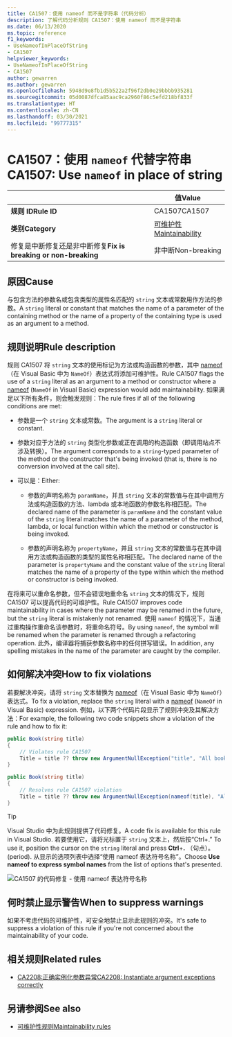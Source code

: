 ```yaml
---
title: CA1507：使用 nameof 而不是字符串（代码分析）
description: 了解代码分析规则 CA1507：使用 nameof 而不是字符串
ms.date: 06/13/2020
ms.topic: reference
f1_keywords:
- UseNameofInPlaceOfString
- CA1507
helpviewer_keywords:
- UseNameofInPlaceOfString
- CA1507
author: gewarren
ms.author: gewarren
ms.openlocfilehash: 5948d9e8fb1d5b522a2f96f2db0e29bbbb935281
ms.sourcegitcommit: 05d0087dfca85aac9ca2960f86c5efd218bf833f
ms.translationtype: HT
ms.contentlocale: zh-CN
ms.lasthandoff: 03/30/2021
ms.locfileid: "99777315"
---
```

# <a name="ca1507-use-nameof-in-place-of-string"></a><span data-ttu-id="d14a5-103">CA1507：使用 `nameof` 代替字符串</span><span class="sxs-lookup"><span data-stu-id="d14a5-103">CA1507: Use `nameof` in place of string</span></span>

| | <span data-ttu-id="d14a5-104">值</span><span class="sxs-lookup"><span data-stu-id="d14a5-104">Value</span></span> |
|-|-|
| <span data-ttu-id="d14a5-105">**规则 ID**</span><span class="sxs-lookup"><span data-stu-id="d14a5-105">**Rule ID**</span></span> |<span data-ttu-id="d14a5-106">CA1507</span><span class="sxs-lookup"><span data-stu-id="d14a5-106">CA1507</span></span>|
| <span data-ttu-id="d14a5-107">**类别**</span><span class="sxs-lookup"><span data-stu-id="d14a5-107">**Category**</span></span> |[<span data-ttu-id="d14a5-108">可维护性</span><span class="sxs-lookup"><span data-stu-id="d14a5-108">Maintainability</span></span>](maintainability-warnings.md)|
| <span data-ttu-id="d14a5-109">修复是中断修复还是非中断修复</span><span class="sxs-lookup"><span data-stu-id="d14a5-109">**Fix is breaking or non-breaking**</span></span> |<span data-ttu-id="d14a5-110">非中断</span><span class="sxs-lookup"><span data-stu-id="d14a5-110">Non-breaking</span></span>|

## <a name="cause"></a><span data-ttu-id="d14a5-111">原因</span><span class="sxs-lookup"><span data-stu-id="d14a5-111">Cause</span></span>

<span data-ttu-id="d14a5-112">与包含方法的参数名或包含类型的属性名匹配的 `string` 文本或常数用作方法的参数。</span><span class="sxs-lookup"><span data-stu-id="d14a5-112">A `string` literal or constant that matches the name of a parameter of the containing method or the name of a property of the containing type is used as an argument to a method.</span></span>

## <a name="rule-description"></a><span data-ttu-id="d14a5-113">规则说明</span><span class="sxs-lookup"><span data-stu-id="d14a5-113">Rule description</span></span>

<span data-ttu-id="d14a5-114">规则 CA1507 将 `string` 文本的使用标记为方法或构造函数的参数，其中 [nameof](../../../csharp/language-reference/operators/nameof.md)（在 Visual Basic 中为 `NameOf`）表达式将添加可维护性。</span><span class="sxs-lookup"><span data-stu-id="d14a5-114">Rule CA1507 flags the use of a `string` literal as an argument to a method or constructor where a [nameof](../../../csharp/language-reference/operators/nameof.md) (`NameOf` in Visual Basic) expression would add maintainability.</span></span> <span data-ttu-id="d14a5-115">如果满足以下所有条件，则会触发规则：</span><span class="sxs-lookup"><span data-stu-id="d14a5-115">The rule fires if all of the following conditions are met:</span></span>

- <span data-ttu-id="d14a5-116">参数是一个 `string` 文本或常数。</span><span class="sxs-lookup"><span data-stu-id="d14a5-116">The argument is a `string` literal or constant.</span></span>

- <span data-ttu-id="d14a5-117">参数对应于方法的 `string` 类型化参数或正在调用的构造函数（即调用站点不涉及转换）。</span><span class="sxs-lookup"><span data-stu-id="d14a5-117">The argument corresponds to a `string`-typed parameter of the method or the constructor that's being invoked (that is, there is no conversion involved at the call site).</span></span>

- <span data-ttu-id="d14a5-118">可以是：</span><span class="sxs-lookup"><span data-stu-id="d14a5-118">Either:</span></span>
  - <span data-ttu-id="d14a5-119">参数的声明名称为 `paramName`，并且 `string` 文本的常数值与在其中调用方法或构造函数的方法、lambda 或本地函数的参数名称相匹配。</span><span class="sxs-lookup"><span data-stu-id="d14a5-119">The declared name of the parameter is `paramName` and the constant value of the `string` literal matches the name of a parameter of the method, lambda, or local function within which the method or constructor is being invoked.</span></span>

  - <span data-ttu-id="d14a5-120">参数的声明名称为 `propertyName`，并且 `string` 文本的常数值与在其中调用方法或构造函数的类型的属性名称相匹配。</span><span class="sxs-lookup"><span data-stu-id="d14a5-120">The declared name of the parameter is `propertyName` and the constant value of the `string` literal matches the name of a property of the type within which the method or constructor is being invoked.</span></span>

<span data-ttu-id="d14a5-121">在将来可以重命名参数，但不会错误地重命名 `string` 文本的情况下，规则 CA1507 可以提高代码的可维护性。</span><span class="sxs-lookup"><span data-stu-id="d14a5-121">Rule CA1507 improves code maintainability in cases where the parameter may be renamed in the future, but the `string` literal is mistakenly not renamed.</span></span> <span data-ttu-id="d14a5-122">使用 `nameof` 的情况下，当通过重构操作重命名该参数时，将重命名符号。</span><span class="sxs-lookup"><span data-stu-id="d14a5-122">By using `nameof`, the symbol will be renamed when the parameter is renamed through a refactoring operation.</span></span> <span data-ttu-id="d14a5-123">此外，编译器将捕获参数名称中的任何拼写错误。</span><span class="sxs-lookup"><span data-stu-id="d14a5-123">In addition, any spelling mistakes in the name of the parameter are caught by the compiler.</span></span>

## <a name="how-to-fix-violations"></a><span data-ttu-id="d14a5-124">如何解决冲突</span><span class="sxs-lookup"><span data-stu-id="d14a5-124">How to fix violations</span></span>

<span data-ttu-id="d14a5-125">若要解决冲突，请将 `string` 文本替换为 [nameof](../../../csharp/language-reference/operators/nameof.md)（在 Visual Basic 中为 `NameOf`）表达式。</span><span class="sxs-lookup"><span data-stu-id="d14a5-125">To fix a violation, replace the `string` literal with a [nameof](../../../csharp/language-reference/operators/nameof.md) (`NameOf` in Visual Basic) expression.</span></span> <span data-ttu-id="d14a5-126">例如，以下两个代码片段显示了规则冲突及其解决方法：</span><span class="sxs-lookup"><span data-stu-id="d14a5-126">For example, the following two code snippets show a violation of the rule and how to fix it:</span></span>

```csharp
public Book(string title)
{
    // Violates rule CA1507
    Title = title ?? throw new ArgumentNullException("title", "All books must have a title.");
}
```

```csharp
public Book(string title)
{
    // Resolves rule CA1507 violation
    Title = title ?? throw new ArgumentNullException(nameof(title), "All books must have a title.");
}
```

> [!TIP]
> <span data-ttu-id="d14a5-127">Visual Studio 中为此规则提供了代码修复。</span><span class="sxs-lookup"><span data-stu-id="d14a5-127">A code fix is available for this rule in Visual Studio.</span></span> <span data-ttu-id="d14a5-128">若要使用它，请将光标置于 `string` 文本上，然后按“Ctrl+.” </span><span class="sxs-lookup"><span data-stu-id="d14a5-128">To use it, position the cursor on the `string` literal and press **Ctrl**+**.**</span></span> <span data-ttu-id="d14a5-129">（句点）。</span><span class="sxs-lookup"><span data-stu-id="d14a5-129">(period).</span></span> <span data-ttu-id="d14a5-130">从显示的选项列表中选择“使用 nameof 表达符号名称”。</span><span class="sxs-lookup"><span data-stu-id="d14a5-130">Choose **Use nameof to express symbol names** from the list of options that's presented.</span></span>
>
> ![CA1507 的代码修复 - 使用 nameof 表达符号名称](media/ca1507-code-fix.PNG)

## <a name="when-to-suppress-warnings"></a><span data-ttu-id="d14a5-132">何时禁止显示警告</span><span class="sxs-lookup"><span data-stu-id="d14a5-132">When to suppress warnings</span></span>

<span data-ttu-id="d14a5-133">如果不考虑代码的可维护性，可安全地禁止显示此规则的冲突。</span><span class="sxs-lookup"><span data-stu-id="d14a5-133">It's safe to suppress a violation of this rule if you're not concerned about the maintainability of your code.</span></span>

## <a name="related-rules"></a><span data-ttu-id="d14a5-134">相关规则</span><span class="sxs-lookup"><span data-stu-id="d14a5-134">Related rules</span></span>

- [<span data-ttu-id="d14a5-135">CA2208:正确实例化参数异常</span><span class="sxs-lookup"><span data-stu-id="d14a5-135">CA2208: Instantiate argument exceptions correctly</span></span>](ca2208.md)

## <a name="see-also"></a><span data-ttu-id="d14a5-136">另请参阅</span><span class="sxs-lookup"><span data-stu-id="d14a5-136">See also</span></span>

- [<span data-ttu-id="d14a5-137">可维护性规则</span><span class="sxs-lookup"><span data-stu-id="d14a5-137">Maintainability rules</span></span>](maintainability-warnings.md)
